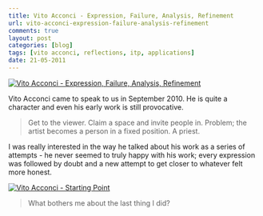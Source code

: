 ```yaml
---
title: Vito Acconci - Expression, Failure, Analysis, Refinement
url: vito-acconci-expression-failure-analysis-refinement
comments: true
layout: post
categories: [blog]
tags: [vito acconci, reflections, itp, applications]
date: 21-05-2011
---
```

<p class="intro"><a href="http://www.flickr.com/photos/paulmmay/5741898842/" title="Vito Acconci - Problem, Refinement, Problem by paulmmay, on Flickr"><img src="http://farm6.static.flickr.com/5023/5741898842_8351ac2846_b.jpg" class="flickr" alt="Vito Acconci - Expression, Failure, Analysis, Refinement"></a>

Vito Acconci came to speak to us in September 2010. He is quite a character and even his early work is still provocative. 

</p>
<blockquote>Get to the viewer. Claim a space and invite people in. Problem; the artist becomes a person in a fixed position. A priest.
</blockquote>

I was really interested in the way he talked about his work as a series of attempts - he never seemed to truly happy with his work; every expression was followed by doubt and a new attempt to get closer to whatever felt more honest.

<a href="http://www.flickr.com/photos/paulmmay/5741363659/" title="Vito Acconci - Starting Point by paulmmay, on Flickr"><img src="http://farm4.static.flickr.com/3580/5741363659_12aae85236_b.jpg" class="flickr" alt="Vito Acconci - Starting Point"></a>

<blockquote>What bothers me about the last thing I did?
</blockquote>

&nbsp;



